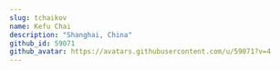 ```yaml
---
slug: tchaikov
name: Kefu Chai
description: "Shanghai, China"
github_id: 59071
github_avatar: https://avatars.githubusercontent.com/u/59071?v=4
---
```



